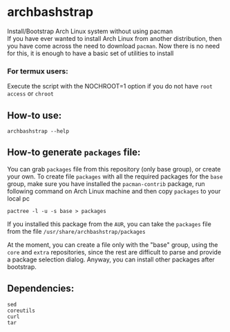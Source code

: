 # archbashstrap
Install/Bootstrap Arch Linux system without using pacman \
If you have ever wanted to install Arch Linux from another distribution, then you have come across the need to download `pacman`. Now there is no need for this, it is enough to have a basic set of utilities to install

### For termux users:
Execute the script with the NOCHROOT=1 option if you do not have `root access` or `chroot`

## How-to use:
`archbashstrap --help`

## How-to generate `packages` file:
You can grab `packages` file from this repository (only base group), or create your own. To create file `packages` with all the required packages for the `base` group, make sure you have installed the `pacman-contrib` package, run following command on Arch Linux machine and then copy `packages` to your local pc
```
pactree -l -u -s base > packages
```
If you installed this package from the `AUR`, you can take the `packages` file from the file `/usr/share/archbashstrap/packages`

At the moment, you can create a file only with the "base" group, using the `core` and `extra` repositories, since the rest are difficult to parse and provide a package selection dialog. Anyway, you can install other packages after bootstrap.

## Dependencies:
`sed` \
`coreutils` \
`curl` \
`tar`
